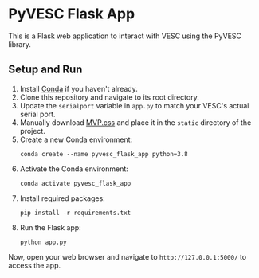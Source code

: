 
# PyVESC Flask App

This is a Flask web application to interact with VESC using the PyVESC library.

## Setup and Run

1. Install [Conda](https://docs.conda.io/projects/conda/en/latest/user-guide/install/index.html) if you haven't already.
2. Clone this repository and navigate to its root directory.
3. Update the `serialport` variable in `app.py` to match your VESC's actual serial port.
4. Manually download [MVP.css](https://andybrewer.github.io/mvp/mvp.css) and place it in the `static` directory of the project.
5. Create a new Conda environment:
   ```
   conda create --name pyvesc_flask_app python=3.8
   ```
6. Activate the Conda environment:
   ```
   conda activate pyvesc_flask_app
   ```
7. Install required packages:
   ```
   pip install -r requirements.txt
   ```
8. Run the Flask app:
   ```
   python app.py
   ```

Now, open your web browser and navigate to `http://127.0.0.1:5000/` to access the app.
